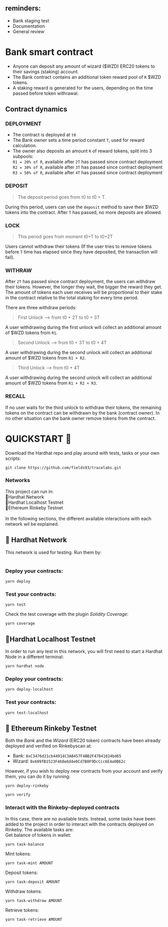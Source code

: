 ## reminders:

- Bank staging test
- Documentation
- General review

# Bank smart contract

- Anyone can deposit any amount of wizard ($WZD) ERC20 tokens to their savings (staking) account. <br>
- The Bank contract contains an additional token reward pool of `R` $WZD tokens. <br>
- A staking reward is generated for the users, depending on the time passed before token withrawal. <br>

## Contract dynamics

### DEPLOYMENT

- The contract is deployed at `t0` <br>
- The Bank owner sets a time period constant `T`, used for reward calculation. <br>
- The owner also deposits an amount `R` of reward tokens, split into 3 subpools: <br>
  `R1 = 20% of R`, available after `2T` has passed since contract deployment <br>
  `R2 = 30% of R`, available after `3T` has passed since contract deployment <br>
  `R3 = 50% of R`, available after `4T` has passed since contract deployment <br>

### DEPOSIT

> The deposit period goes from t0 to t0 + T.

During this period, users can use the `deposit` method to save their $WZD tokens into the contract. After `T` has passed, no more deposits are allowed.
<br>

### LOCK

> This period goes from moment t0+T to t0+2T

Users cannot withdraw their tokens (If the user tries to remove tokens before `T` time has elapsed since they have deposited, the transaction will fail). <br>

### WITHRAW

After `2T` has passed since contract deployment, the users can withdraw their tokens. However, the longer they wait, the bigger the reward they get. The amount of tokens each user receives will be proportional to their stake in the contract relative to the total staking for every time period.

There are three withdraw periods:

> First Unlock --> from t0 + 2T to t0 + 3T <br>

A user withdrawing during the first unlock will collect an additional amount of $WZD tokens from `R1`.

> Second Unlock --> from t0 + 3T to t0 + 4T <br>

A user withdrawing during the second unlock will collect an additional amount of $WZD tokens from `R1 + R2`.

> Third Unlock --> from t0 + 4T <br>

A user withdrawing during the second unlock will collect an additional amount of $WZD tokens from `R1 + R2 + R3`.

### RECALL

If no user waits for the third unlock to withdraw their tokens, the remaining tokens on the contract can be withdrawn by the bank (contract owner). In no other situation can the bank owner remove tokens from the contract.

# QUICKSTART 🚀

Download the Hardhat repo and play around with tests, tasks or your own scripts:

```
git clone https://github.com/fields93/tracelabs.git
```

### Networks

This project can run in: <br>
🥇Hardhat Network <br>
🥈Hardhat Localhost Testnet <br>
🥉Ethereum Rinkeby Testnet <br>
<br>
In the following sections, the different available interactions with each network wil be explained.

## 🥇 Hardhat Network

This network is used for testing. Run them by: <br>
<br>

### Deploy your contracts:

```
yarn deploy
```

### Test your contracts:

```
yarn test
```

Check the test coverage with the plugin _Solidity Coverage_:

```
yarn coverage
```

## 🥈Hardhat Localhost Testnet

In order to run any test in this network, you will first need to start a Hardhat Node in a different terminal:

```
yarn hardhat node
```

### Deploy your contracts:

```
yarn deploy-localhost
```

### Test your contracts:

```
yarn test-localhost
```

## 🥉 Ethereum Rinkeby Testnet

Both the _Bank_ and the _Wizard_ (ERC20 token) contracts have been already deployed and verified on Rinkebyscan at:

- Bank: `0xC3476d21cb44914C3AB457F4BB2F47841024bd65`
- Wizard: `0x609fB1523F468e6d4e0Cd7B0F9DcCcc6E4a0B62c`

However, if you wish to deploy new contracts from your account and verify them, you can do it by running:

```
yarn deploy-rinkeby
```

```
yarn verify
```

### Interact with the Rinkeby-deployed contracts

In this case, there are no available tests. Instead, some tasks have been added to the project in order to interact with the contracts deployed on Rinkeby. The available tasks are:
<br>
Get balance of tokens in wallet:

```
yarn task-balance
```

Mint tokens:

```
yarn task-mint AMOUNT
```

Deposit tokens:

```
yarn task-deposit AMOUNT
```

Withdraw tokens:

```
yarn task-withdraw AMOUNT
```

Retrieve tokens:

```
yarn task-retrieve AMOUNT
```
